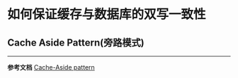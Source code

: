 # 如何保证缓存与数据库的双写一致性

## Cache Aside Pattern(旁路模式)

---

**参考文档**
[Cache-Aside pattern](https://docs.microsoft.com/en-us/azure/architecture/patterns/cache-aside)
